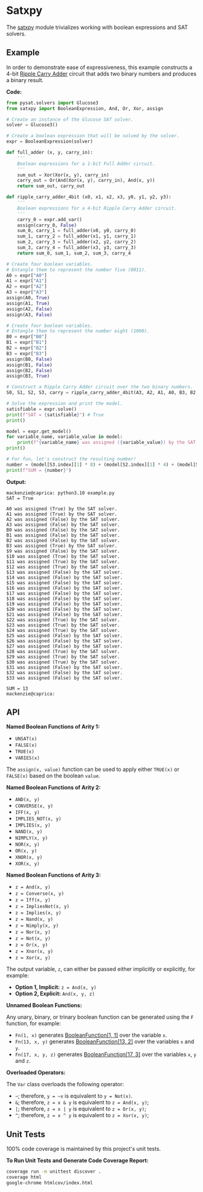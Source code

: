# Satxpy

The [satxpy](satxpy.py) module trivializes working with boolean expressions and SAT solvers.

## Example

In order to demonstrate ease of expressiveness, this example constructs
a 4-bit [Ripple Carry Adder](https://en.wikipedia.org/wiki/Adder_(electronics)#Ripple-carry_adder)
circuit that adds two binary numbers and produces a binary result.

**Code:**

```python
from pysat.solvers import Glucose3
from satxpy import BooleanExpression, And, Or, Xor, assign

# Create an instance of the Glucose SAT solver.
solver = Glucose3()

# Create a boolean expression that will be solved by the solver.
expr = BooleanExpression(solver)

def full_adder (x, y, carry_in):
    '''
    Boolean expressions for a 1-bit Full Adder circuit.
    '''
    sum_out = Xor(Xor(x, y), carry_in)
    carry_out = Or(And(Xor(x, y), carry_in), And(x, y))
    return sum_out, carry_out

def ripple_carry_adder_4bit (x0, x1, x2, x3, y0, y1, y2, y3):
    '''
    Boolean expressions for a 4-bit Ripple Carry Adder circuit.
    '''
    carry_0 = expr.add_var()
    assign(carry_0, False)
    sum_0, carry_1 = full_adder(x0, y0, carry_0)
    sum_1, carry_2 = full_adder(x1, y1, carry_1)
    sum_2, carry_3 = full_adder(x2, y2, carry_2)
    sum_3, carry_4 = full_adder(x3, y3, carry_3)
    return sum_0, sum_1, sum_2, sum_3, carry_4

# Create four boolean variables.
# Entangle them to represent the number five (0011).
A0 = expr["A0"]
A1 = expr["A1"]
A2 = expr["A2"]
A3 = expr["A3"]
assign(A0, True)
assign(A1, True)
assign(A2, False)
assign(A3, False)

# Create four boolean variables.
# Entangle them to represent the number eight (1000).
B0 = expr["B0"]
B1 = expr["B1"]
B2 = expr["B2"]
B3 = expr["B3"]
assign(B0, False)
assign(B1, False)
assign(B2, False)
assign(B3, True)

# Construct a Ripple Carry Adder circuit over the two binary numbers.
S0, S1, S2, S3, carry = ripple_carry_adder_4bit(A3, A2, A1, A0, B3, B2, B1, B0)

# Solve the expression and print the model.
satisfiable = expr.solve()
print(f"SAT = {satisfiable}") # True
print()

model = expr.get_model()
for variable_name, variable_value in model:
    print(f"{variable_name} was assigned ({variable_value}) by the SAT solver.")
print()

# For fun, let's construct the resulting number!
number = (model[S3.index][1] * 8) + (model[S2.index][1] * 4) + (model[S1.index][1] * 2) + (model[S0.index][1] * 1)
print(f"SUM = {number}")
```

**Output:**

```plain
mackenzie@caprica: python3.10 example.py
SAT = True

A0 was assigned (True) by the SAT solver.
A1 was assigned (True) by the SAT solver.
A2 was assigned (False) by the SAT solver.
A3 was assigned (False) by the SAT solver.
B0 was assigned (False) by the SAT solver.
B1 was assigned (False) by the SAT solver.
B2 was assigned (False) by the SAT solver.
B3 was assigned (True) by the SAT solver.
$9 was assigned (False) by the SAT solver.
$10 was assigned (True) by the SAT solver.
$11 was assigned (True) by the SAT solver.
$12 was assigned (True) by the SAT solver.
$13 was assigned (False) by the SAT solver.
$14 was assigned (False) by the SAT solver.
$15 was assigned (False) by the SAT solver.
$16 was assigned (False) by the SAT solver.
$17 was assigned (False) by the SAT solver.
$18 was assigned (False) by the SAT solver.
$19 was assigned (False) by the SAT solver.
$20 was assigned (False) by the SAT solver.
$21 was assigned (False) by the SAT solver.
$22 was assigned (True) by the SAT solver.
$23 was assigned (True) by the SAT solver.
$24 was assigned (True) by the SAT solver.
$25 was assigned (False) by the SAT solver.
$26 was assigned (False) by the SAT solver.
$27 was assigned (False) by the SAT solver.
$28 was assigned (True) by the SAT solver.
$29 was assigned (True) by the SAT solver.
$30 was assigned (True) by the SAT solver.
$31 was assigned (False) by the SAT solver.
$32 was assigned (False) by the SAT solver.
$33 was assigned (False) by the SAT solver.

SUM = 13
mackenzie@caprica:
```

## API

**Named Boolean Functions of Arity 1:**
+ `UNSAT(x)`
+ `FALSE(x)`
+ `TRUE(x)`
+ `VARIES(x)`

The `assign(x, value)` function can be used to apply either `TRUE(x)` or `FALSE(x)` based on the boolean `value`.

**Named Boolean Functions of Arity 2:**
+ `AND(x, y)`
+ `CONVERSE(x, y)`
+ `IFF(x, y)`
+ `IMPLIES_NOT(x, y)`
+ `IMPLIES(x, y)`
+ `NAND(x, y)`
+ `NIMPLY(x, y)`
+ `NOR(x, y)`
+ `OR(x, y)`
+ `XNOR(x, y)`
+ `XOR(x, y)`

**Named Boolean Functions of Arity 3:**
+ `z = And(x, y)`
+ `z = Converse(x, y)`
+ `z = Iff(x, y)`
+ `z = ImpliesNot(x, y)`
+ `z = Implies(x, y)`
+ `z = Nand(x, y)`
+ `z = Nimply(x, y)`
+ `z = Nor(x, y)`
+ `z = Not(x, y)`
+ `z = Or(x, y)`
+ `z = Xnor(x, y)`
+ `z = Xor(x, y)`

The output variable, `z`, can either be passed either implicitly or explicitly, for example:
+ **Option 1, Implicit:** `z = And(x, y)`
+ **Option 2, Explicit:** `And(x, y, z)`

**Unnamed Boolean Functions:**

Any unary, binary, or trinary boolean function can be generated using the `F` function, for example:
+ `Fn(1, x)` generates [BooleanFunction[1, 1]](https://www.wolframalpha.com/input?i=BooleanFunction%5B1%2C+1%5D) over the variable `x`.
+ `Fn(13, x, y)` generates [BooleanFunction[13, 2]](https://www.wolframalpha.com/input?i=BooleanFunction%5B13%2C+2%5D) over the variables `x` and `y`.
+ `Fn(17, x, y, z)` generates [BooleanFunction[17, 3]](https://www.wolframalpha.com/input?i=BooleanFunction%5B17%2C+3%5D) over the variables `x`, `y` and `z`.

**Overloaded Operators:**

The `Var` class overloads the following operator:
+ `~`; therefore, `y = ~x` is equivalent to `y = Not(x)`.
+ `&`; therefore, `z = x & y` is equivalent to `z = And(x, y)`;
+ `|`; therefore, `z = x | y` is equivalent to `z = Or(x, y)`;
+ `^`; therefore, `z = x ^ y` is equivalent to `z = Xor(x, y)`;

## Unit Tests

100% code coverage is maintained by this project's unit tests.

**To Run Unit Tests and Generate Code Coverage Report:**
```bash
coverage run -m unittest discover .
coverage html
google-chrome htmlcov/index.html
```

